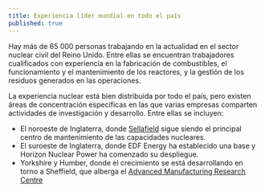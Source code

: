```yaml
---
title: Experiencia líder mundial en todo el país
published: true
---
```


Hay más de 65 000 personas trabajando en la actualidad en el sector nuclear civil del Reino Unido. Entre ellas se encuentran trabajadores cualificados con experiencia en la fabricación de combustibles, el funcionamiento y el mantenimiento de los reactores, y la gestión de los residuos generados en las operaciones.

La experiencia nuclear está bien distribuida por todo el país, pero existen áreas de concentración específicas en las que varias empresas comparten actividades de investigación y desarrollo. Entre ellas se incluyen: 


- El noroeste de Inglaterra, donde [Sellafield](http://www.sellafieldsites.com/) sigue siendo el principal centro de mantenimiento de las capacidades nucleares.
- El suroeste de Inglaterra, donde EDF Energy ha establecido una base y Horizon Nuclear Power ha comenzado su despliegue.
- Yorkshire y Humber, donde el crecimiento se está desarrollando en torno a Sheffield, que alberga el [Advanced Manufacturing Research Centre](http://www.amrc.co.uk/) 

